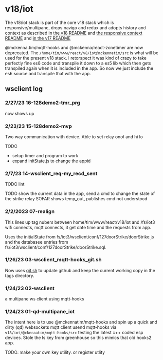 # v18/iot 

The v18/iot stack is part of the core v18 stack which is responsive/multipane,  drops navigo and redux and adopts history and context as described in [the v18 README](../README.md) and [the responsive context README](../READMEresponsive_context.md) and [in the v17 README](../READMEv17.md)

@mckenna.tim/mqtt-hooks and @mckenna/react-zonetimer are now deprecated. The `/home/tim/www/react/v8/iot@mckennatim/src` is what will be used for the present v18 stack. I retorspect it was kind of crazy to take perfectly fine es6 code and transpile it down to a es5 lib which then gets transpiled again when it is included in the app. So now we just include the es6 source and transpile that with the app.

## wsclient log
### 2/27/23 16-128demo2-tmr_prg
now shows up

### 2/23/23 15-128demo2-mvp
Two way communication with device. Able to set relay onof and hi lo

TODO 
- setup timer and program to work
- expand initState.js to change the appid
### 2/7/23 14-wsclient_req-my_recd_sent
TODO lint

TODO show the current data in the app, send a cmd to change the state of the strike relay
SOFAR shows temp_out, publishes cmd not understood
### 2/2/2023 07-realign
This lines up tag nubers between home/tim/www/react/v18/iot and /fs/iot3 
wifi connects, mqtt connects, it get date time and the requests from app.

Uses the initialState from  fs/iot3/wsclient/conf/127doorStrike/doorStrike.js and the databasee entries from fs/iot3/wsclient/conf/127doorStrike/doorStrike.sql.

### 1/26/23 03-wsclient_mqtt-hooks_git.sh
Now uses [git.sh](https://github.com/mckennatim/gitinfo/wiki/gitonvscode#git.sh) to update github and keep the current working copy in the tags directory. 

### 1/24/23 02-wsclient
a multipane ws client using mqtt-hooks

### 1/24/23 01-qd-multipane_iot

The intent here is to use @mckennatim/mqtt-hooks and spin up a quick and dirty (qd) websockets mqtt client usend mqtt-hooks via `v18/iot/@ckenaatim/mqtt-hooks/src` testing the latest c++ coded esp devices. Stole the ls key from greenhouse so this mimics that old hooks2 app.

TODO: make your own key utility. or register utlity

